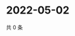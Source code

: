 # 2022-05-02

共 0 条

<!-- BEGIN WEIBO -->
<!-- 最后更新时间 Mon May 02 2022 19:01:23 GMT+0800 (China Standard Time) -->

<!-- END WEIBO -->
